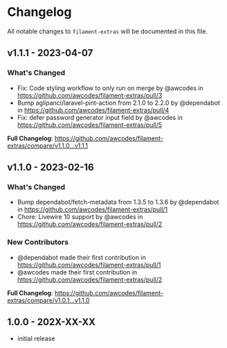 # Changelog

All notable changes to `filament-extras` will be documented in this file.

## v1.1.1 - 2023-04-07

### What's Changed

- Fix: Code styling workflow to only run on merge by @awcodes in https://github.com/awcodes/filament-extras/pull/3
- Bump aglipanci/laravel-pint-action from 2.1.0 to 2.2.0 by @dependabot in https://github.com/awcodes/filament-extras/pull/4
- Fix: defer password generator input field by @awcodes in https://github.com/awcodes/filament-extras/pull/5

**Full Changelog**: https://github.com/awcodes/filament-extras/compare/v1.1.0...v1.1.1

## v1.1.0 - 2023-02-16

### What's Changed

- Bump dependabot/fetch-metadata from 1.3.5 to 1.3.6 by @dependabot in https://github.com/awcodes/filament-extras/pull/1
- Chore: Livewire 10 support by @awcodes in https://github.com/awcodes/filament-extras/pull/2

### New Contributors

- @dependabot made their first contribution in https://github.com/awcodes/filament-extras/pull/1
- @awcodes made their first contribution in https://github.com/awcodes/filament-extras/pull/2

**Full Changelog**: https://github.com/awcodes/filament-extras/compare/v1.0.1...v1.1.0

## 1.0.0 - 202X-XX-XX

- initial release
